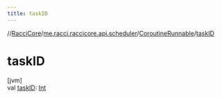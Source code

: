 ```yaml
---
title: taskID
---
```

//[RacciCore](../../../index.html)/[me.racci.raccicore.api.scheduler](../index.html)/[CoroutineRunnable](index.html)/[taskID](task-i-d.html)



# taskID



[jvm]\
val [taskID](task-i-d.html): [Int](https://kotlinlang.org/api/latest/jvm/stdlib/kotlin/-int/index.html)




